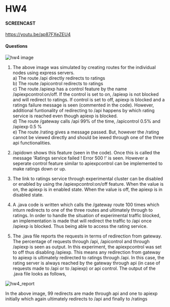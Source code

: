 # HW4

#### SCREENCAST

https://youtu.be/ap87FXeZEU4

#### Questions 

![hw4 image](https://media.github.ncsu.edu/user/6167/files/17cda10a-cf11-11e7-856e-fe287ce90ab6)

1) The above image was simulated by creating routes for the individual nodes using express servers. <br>
a) The route /api directly redirects to ratings <br>
b) The route /apicontrol redirects to ratings <br>
c) The route /apiexp has a control feature by the name /apiexpcontrol:on/off. If the control is set to on, /apiexp is not blocked and will redirect to ratings. If control is set to off, apiexp is blocked and a ratings failure message is seen (commented in the code). However, additional funtionality of redirecting to /api happens by which rating service is reached even though apiexp is blocked. <br>
d) The route /gateway calls /api 99% of the time, /apicontrol 0.5% and /apiexp 0.5 % <br>
e) The route /rating gives a message passed. But, however the /rating cannot be viewed directly and should be iewed through one of the three api functionalities. <br>

2) /apidown shows this feature (seen in the code). Once this is called the message 'Ratings service failed ! Error 500 !' is seen. However a seperate control feature similar to apiexpcontrol can be implemented to make ratings down or up.  <br>

3) The link to ratings service through experimental cluster can be disabled or enabled by using the /apiexpcontrol:on/off feature. When the value is on, the apiexp is in enabled state. When the value is off, the apiexp is in disabled state.<br>

4) A .java code is written which calls the /gateway route 100 times which inturn redirects to one of the three routes and ultimately through to ratings. In order to handle the situation of experimental traffic blocked, an implementation is made that will redirect the traffic to /api once /apiexp is blocked. Thus being able to access the rating service.

5) The .java file reports the requests in terms of redirection from gateway. The percentage of requests through /api, /apicontrol and through /apiexp is seen as output. In this experiment, the apiexpcontrol was set to off thus disabling /apiexp. This means any redirection from gateway to apiexp is ultimately redirected to ratings through /api. In this case, the rating server is always reached by the gateway through api (in case of requests made to /api or to /apiexp) or api control. The output of the .java file looks as follows,

![hw4_report](https://media.github.ncsu.edu/user/6167/files/4bf2be72-cf14-11e7-8075-49cbc5185af3)

In the above image, 99 redirects are made through api and one to apiexp initially which again ultimately redirects to /api and finally to /ratings




